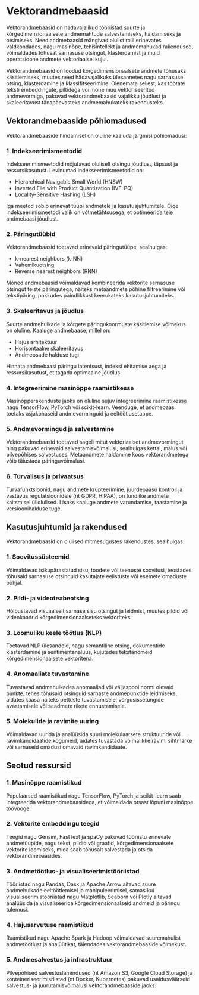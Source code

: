 # Vektorandmebaasid

Vektorandmebaasid on hädavajalikud tööriistad suurte ja kõrgedimensionaalsete andmemahtude salvestamiseks, haldamiseks ja otsimiseks. Need andmebaasid mängivad olulist rolli erinevates valdkondades, nagu masinõpe, tehisintellekt ja andmemahukad rakendused, võimaldades tõhusat sarnasuse otsingut, klasterdamist ja muid operatsioone andmete vektoriaalsel kujul.

Vektorandmebaasid on loodud kõrgedimensionaalsete andmete tõhusaks käsitlemiseks, muutes need hädavajalikuks ülesannetes nagu sarnasuse otsing, klasterdamine ja klassifitseerimine. Olenemata sellest, kas töötate teksti embeddingute, piltidega või mõne muu vektoriseeritud andmevormiga, pakuvad vektorandmebaasid vajalikku jõudlust ja skaleeritavust tänapäevasteks andmemahukateks rakendusteks.

## Vektorandmebaaside põhiomadused

Vektorandmebaaside hindamisel on oluline kaaluda järgmisi põhiomadusi:

### 1. Indekseerimismeetodid

Indekseerimismeetodid mõjutavad oluliselt otsingu jõudlust, täpsust ja ressursikasutust. Levinumad indekseerimismeetodid on:

- Hierarchical Navigable Small World (HNSW)
- Inverted File with Product Quantization (IVF-PQ)
- Locality-Sensitive Hashing (LSH)

Iga meetod sobib erinevat tüüpi andmetele ja kasutusjuhtumitele. Õige indekseerimismeetodi valik on võtmetähtsusega, et optimeerida teie andmebaasi jõudlust.

### 2. Päringutüübid

Vektorandmebaasid toetavad erinevaid päringutüüpe, sealhulgas:

- k-nearest neighbors (k-NN)
- Vahemikuotsing
- Reverse nearest neighbors (RNN)

Mõned andmebaasid võimaldavad kombineerida vektorite sarnasuse otsingut teiste päringutega, näiteks metaandmete põhine filtreerimine või tekstipäring, pakkudes paindlikkust keerukateks kasutusjuhtumiteks.

### 3. Skaleeritavus ja jõudlus

Suurte andmehulkade ja kõrgete päringukoormuste käsitlemise võimekus on oluline. Kaaluge andmebaase, millel on:

- Hajus arhitektuur
- Horisontaalne skaleeritavus
- Andmeosade halduse tugi

Hinnata andmebaasi päringu latentsust, indeksi ehitamise aega ja ressursikasutust, et tagada optimaalne jõudlus.

### 4. Integreerimine masinõppe raamistikesse

Masinõpperakenduste jaoks on oluline sujuv integreerimine raamistikesse nagu TensorFlow, PyTorch või scikit-learn. Veenduge, et andmebaas toetaks asjakohaseid andmevorminguid ja eeltöötlusetappe.

### 5. Andmevormingud ja salvestamine

Vektorandmebaasid toetavad sageli mitut vektoriaalset andmevormingut ning pakuvad erinevaid salvestamisvõimalusi, sealhulgas kettal, mälus või pilvepõhises salvestuses. Metaandmete haldamine koos vektorandmetega võib täiustada päringuvõimalusi.

### 6. Turvalisus ja privaatsus

Turvafunktsioonid, nagu andmete krüpteerimine, juurdepääsu kontroll ja vastavus regulatsioonidele (nt GDPR, HIPAA), on tundlike andmete kaitsmisel üliolulised. Lisaks kaaluge andmete varundamise, taastamise ja versioonihalduse tuge.

## Kasutusjuhtumid ja rakendused

Vektorandmebaasid on olulised mitmesugustes rakendustes, sealhulgas:

### 1. Soovitussüsteemid

Võimaldavad isikupärastatud sisu, toodete või teenuste soovitusi, teostades tõhusaid sarnasuse otsinguid kasutajate eelistuste või esemete omaduste põhjal.

### 2. Pildi- ja videoteabeotsing

Hõlbustavad visuaalselt sarnase sisu otsingut ja leidmist, muutes pildid või videokaadrid kõrgedimensionaalseteks vektoriteks.

### 3. Loomuliku keele töötlus (NLP)

Toetavad NLP ülesandeid, nagu semantiline otsing, dokumentide klasterdamine ja sentimentanalüüs, kujutades tekstandmeid kõrgedimensionaalsete vektoritena.

### 4. Anomaaliate tuvastamine

Tuvastavad andmehulkades anomaaliad või väljaspool normi olevaid punkte, tehes tõhusaid otsinguid sarnaste andmepunktide leidmiseks, aidates kaasa näiteks pettuste tuvastamisele, võrgusissetungide avastamisele või seadmete rikete ennustamisele.

### 5. Molekulide ja ravimite uuring

Võimaldavad uurida ja analüüsida suuri molekulaarsete struktuuride või ravimkandidaatide kogumeid, aidates tuvastada võimalikke ravimi sihtmärke või sarnaseid omadusi omavaid ravimkandidaate.

## Seotud ressursid

### 1. Masinõppe raamistikud

Populaarsed raamistikud nagu TensorFlow, PyTorch ja scikit-learn saab integreerida vektorandmebaasidega, et võimaldada otsast lõpuni masinõppe töövooge.

### 2. Vektorite embeddingu teegid

Teegid nagu Gensim, FastText ja spaCy pakuvad tööriistu erinevate andmetüüpide, nagu tekst, pildid või graafid, kõrgedimensionaalsete vektorite loomiseks, mida saab tõhusalt salvestada ja otsida vektorandmebaasides.

### 3. Andmetöötlus- ja visualiseerimistööriistad

Tööriistad nagu Pandas, Dask ja Apache Arrow aitavad suure andmehulkade eeltöötlemisel ja manipuleerimisel, samas kui visualiseerimistööriistad nagu Matplotlib, Seaborn või Plotly aitavad analüüsida ja visualiseerida kõrgedimensionaalseid andmeid ja päringu tulemusi.

### 4. Hajusarvutuse raamistikud

Raamistikud nagu Apache Spark ja Hadoop võimaldavad suuremahulist andmetöötlust ja analüütikat, täiendades vektorandmebaaside võimekust.

### 5. Andmesalvestus ja infrastruktuur

Pilvepõhised salvestuslahendused (nt Amazon S3, Google Cloud Storage) ja konteineriseerimisriistad (nt Docker, Kubernetes) pakuvad usaldusväärseid salvestus- ja juurutamisvõimalusi vektorandmebaaside jaoks.
